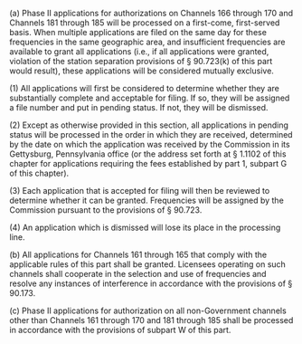 (a) Phase II applications for authorizations on Channels 166 through 170 and Channels 181 through 185 will be processed on a first-come, first-served basis. When multiple applications are filed on the same day for these frequencies in the same geographic area, and insufficient frequencies are available to grant all applications (i.e., if all applications were granted, violation of the station separation provisions of § 90.723(k) of this part would result), these applications will be considered mutually exclusive.

(1) All applications will first be considered to determine whether they are substantially complete and acceptable for filing. If so, they will be assigned a file number and put in pending status. If not, they will be dismissed.

(2) Except as otherwise provided in this section, all applications in pending status will be processed in the order in which they are received, determined by the date on which the application was received by the Commission in its Gettysburg, Pennsylvania office (or the address set forth at § 1.1102 of this chapter for applications requiring the fees established by part 1, subpart G of this chapter).

(3) Each application that is accepted for filing will then be reviewed to determine whether it can be granted. Frequencies will be assigned by the Commission pursuant to the provisions of § 90.723.

(4) An application which is dismissed will lose its place in the processing line.

(b) All applications for Channels 161 through 165 that comply with the applicable rules of this part shall be granted. Licensees operating on such channels shall cooperate in the selection and use of frequencies and resolve any instances of interference in accordance with the provisions of § 90.173.

(c) Phase II applications for authorization on all non-Government channels other than Channels 161 through 170 and 181 through 185 shall be processed in accordance with the provisions of subpart W of this part.

